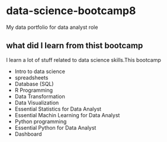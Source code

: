 # data-science-bootcamp8
My data portfolio for data analyst role

## what did I learn from thist bootcamp

I learn a lot of stuff related to data science skills.This bootcamp

- Intro to data science
- spreadsheets
- Database (SQL)
- R Programming
- Data Transformation
- Data Visualization
- Essential Statistics for Data Analyst
- Essential Machin Learning for Data Analyst
- Python programming
- Essential Python for Data Analyst
- Dashboard
